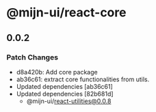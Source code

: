 # @mijn-ui/react-core

## 0.0.2

### Patch Changes

- d8a420b: Add core package
- ab36c61: extract core functionalities from utils.
- Updated dependencies [ab36c61]
- Updated dependencies [82b681d]
  - @mijn-ui/react-utilities@0.0.8
